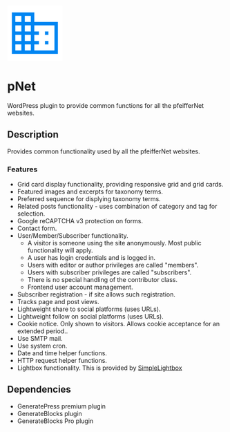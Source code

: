 ![project logo](./assets/icon-128x128.png)

# pNet
WordPress plugin to provide common functions for all the pfeifferNet websites.

## Description
Provides common functionality used by all the pfeifferNet websites.

### Features
* Grid card display functionality, providing responsive grid and grid cards.
* Featured images and excerpts for taxonomy terms.
* Preferred sequence for displying taxonomy terms.
* Related posts functionality - uses combination of category and tag for selection.
* Google reCAPTCHA v3 protection on forms.
* Contact form.
* User/Member/Subscriber functionality.
	- A visitor is someone using the site anonymously. Most public functionality will apply.
	- A user has login credentials and is logged in.
	- Users with editor or author privileges are called "members".
	- Users with subscriber privileges are called "subscribers".
	- There is no special handling of the contributor class.
	- Frontend user account management.
* Subscriber registration - if site allows such registration.
* Tracks page and post views.
* Lightweight share to social platforms (uses URLs).
* Lightweight follow on social platforms (uses URLs).
* Cookie notice. Only shown to visitors. Allows cookie acceptance for an extended period..
* Use SMTP mail.
* Use system cron.
* Date and time helper functions.
* HTTP request helper functions.
* Lightbox functionality. This is provided by [SimpleLightbox](https://github.com/andreknieriem/simplelightbox)

## Dependencies
* GeneratePress premium plugin
* GenerateBlocks plugin
* GenerateBlocks Pro plugin
